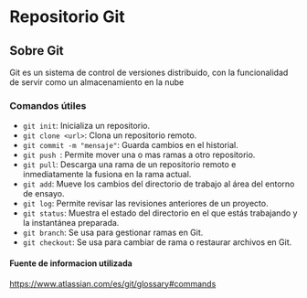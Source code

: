 # Repositorio Git  

## Sobre Git  
Git es un sistema de control de versiones distribuido, con la funcionalidad de servir como un almacenamiento en la nube

### Comandos útiles  
- `git init`: Inicializa un repositorio.  
- `git clone <url>`: Clona un repositorio remoto.  
- `git commit -m "mensaje"`: Guarda cambios en el historial.  
- `git push `: Permite mover una o mas ramas a otro repositorio.
- `git pull`: Descarga una rama de un repositorio remoto e inmediatamente la fusiona en la rama actual.
- `git add`: Mueve los cambios del directorio de trabajo al área del entorno de ensayo.
- `git log`: Permite revisar las revisiones anteriores de un proyecto.
- `git status`: Muestra el estado del directorio en el que estás trabajando y la instantánea preparada.
- `git branch`: Se usa para gestionar ramas en Git.
- `git checkout`: Se usa para cambiar de rama o restaurar archivos en Git.
  
#### Fuente de informacion utilizada
https://www.atlassian.com/es/git/glossary#commands
